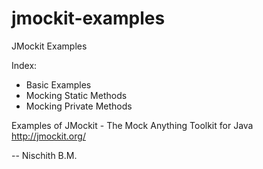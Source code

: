 # jmockit-examples
JMockit Examples

Index:
- Basic Examples
- Mocking Static Methods
- Mocking Private Methods

Examples of JMockit - The Mock Anything Toolkit for Java
http://jmockit.org/





--
Nischith B.M.
